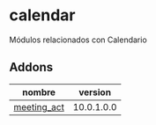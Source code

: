 calendar
=========
Módulos relacionados con Calendario


Addons
----------------
nombre | version
--- | ---
[meeting_act](meeting_act/) | 10.0.1.0.0

